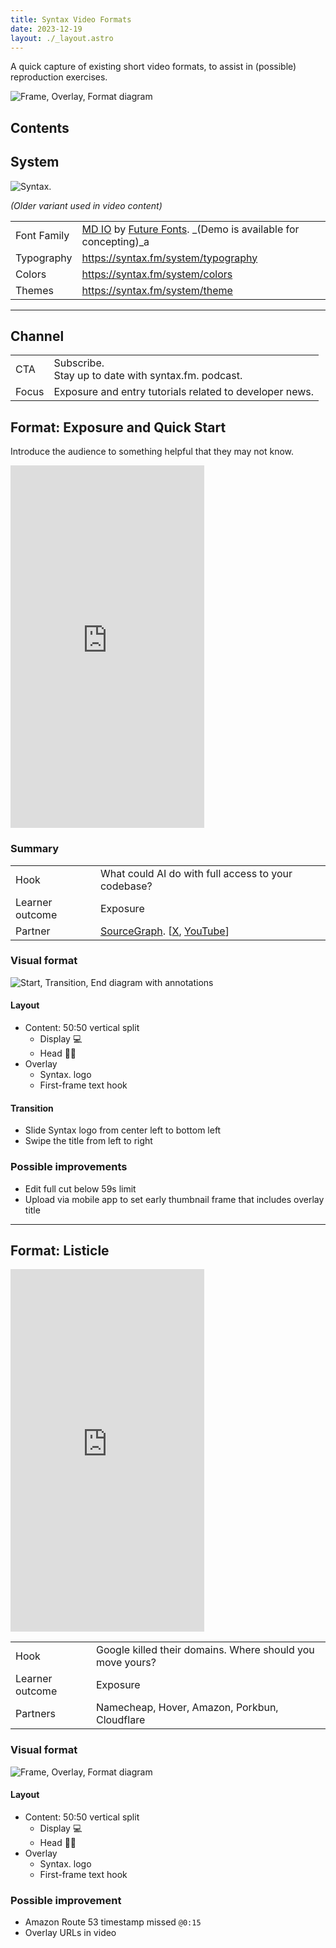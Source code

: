```yaml
---
title: Syntax Video Formats
date: 2023-12-19
layout: ./_layout.astro
---
```


A quick capture of existing short video formats, to assist in (possible) reproduction exercises.

![Frame, Overlay, Format diagram](./formats/_formats_five-registrars.png)

## Contents

## System

<div class="w-24 h-24">

![Syntax.](./formats/_formats_logo.jpg)

</div>

_(Older variant used in video content)_

|             |                                                                                                                                              |
| ----------- | -------------------------------------------------------------------------------------------------------------------------------------------- |
| Font Family | [MD IO](https://www.futurefonts.xyz/mass-driver/io) by [Future Fonts](https://www.futurefonts.xyz/). \_(Demo is available for concepting)\_a |
| Typography  | https://syntax.fm/system/typography                                                                                                          |
| Colors      | https://syntax.fm/system/colors                                                                                                              |
| Themes      | https://syntax.fm/system/theme                                                                                                               |

---

## Channel

|       |                                                          |
| ----- | -------------------------------------------------------- |
| CTA   | Subscribe.<br />Stay up to date with syntax.fm. podcast. |
| Focus | Exposure and entry tutorials related to developer news.  |

## Format: Exposure and Quick Start

Introduce the audience to something helpful that they may not know.

<iframe
    width="310"
    height="580"
    src="https://www.youtube.com/embed/fs2VsMvmdOQ"
    title="YouTube video player"
    frameborder="0"
    allow="accelerometer; autoplay; clipboard-write; encrypted-media; gyroscope; picture-in-picture; web-share"
    allowfullscreen></iframe>

### Summary

|                 |                                                                                                                                                  |
| --------------- | ------------------------------------------------------------------------------------------------------------------------------------------------ |
| Hook            | What could AI do with full access to your codebase?                                                                                              |
| Learner outcome | Exposure                                                                                                                                         |
| Partner         | [SourceGraph](https://about.sourcegraph.com/). [[X](https://twitter.com/sourcegraph), [YouTube](https://www.youtube.com/c/Sourcegraph/featured)] |

### Visual format

![Start, Transition, End diagram with annotations](./formats/_formats_ste-kody.png)

#### Layout

- Content: 50:50 vertical split
  - Display 💻️
  - Head 🧑‍🏫
- Overlay
  - Syntax. logo
  - First-frame text hook

#### Transition

- Slide Syntax logo from center left to bottom left
- Swipe the title from left to right

### Possible improvements

- Edit full cut below 59s limit
- Upload via mobile app to set early thumbnail frame that includes overlay title

---

## Format: Listicle

<iframe
        width="310"
        height="580"
        src="https://www.youtube.com/embed/pQLBAlHzIGc"
        title="YouTube video player"
        frameborder="0"
        allow="accelerometer; autoplay; clipboard-write; encrypted-media; gyroscope; picture-in-picture; web-share"
        allowfullscreen></iframe>

|                 |                                                           |
| --------------- | --------------------------------------------------------- |
| Hook            | Google killed their domains. Where should you move yours? |
| Learner outcome | Exposure                                                  |
| Partners        | Namecheap, Hover, Amazon, Porkbun, Cloudflare             |

### Visual format

![Frame, Overlay, Format diagram](./formats/_formats_five-registrars.png)

#### Layout

- Content: 50:50 vertical split
  - Display 💻️
  - Head 🧑‍🏫
- Overlay
  - Syntax. logo
  - First-frame text hook

### Possible improvement

- Amazon Route 53 timestamp missed `@0:15`
- Overlay URLs in video

<!-- ### Video

<div data-responsive-youtube-container>

https://www.youtube.com/watch?v=9yiFXnefjks

</div>

glitch disappear

blackout

To stay up to date with developer news like this, Subscribe to the channel and check out the Syntax Podcast with new episodes every Monday, Wednesday, and Friday. -->
